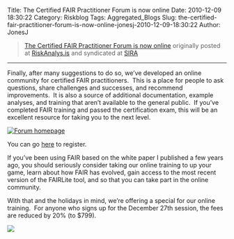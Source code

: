 Title: The Certified FAIR Practitioner Forum is now online
Date: 2010-12-09 18:30:22
Category: Riskblog
Tags: Aggregated_Blogs
Slug: the-certified-fair-practitioner-forum-is-now-online-jonesj-2010-12-09-18:30:22
Author: JonesJ

>[The Certified FAIR Practitioner Forum is now online](http://feedproxy.google.com/~r/Riskanalysis/~3/oa9vbyXDbTk/) originally posted at [RiskAnalys.is](http://riskmanagementinsight.com/riskanalysis) and syndicated at [SIRA](http://societyinforisk.org)
***
Finally, after many suggestions to do so, we’ve developed an online community for certified FAIR practitioners.  This is a place for people to ask questions, share challenges and successes, and recommend improvements.  It is also a source of additional documentation, example analyses, and training that aren’t available to the general public.  If you’ve completed FAIR training and passed the certification exam, this will be an excellent resource for taking you to the next level.

[![](http://riskmanagementinsight.com/riskanalysis/wp-content/uploads/2010/12/Forum-homepage1-300x255.jpg "Forum homepage")](http://riskmanagementinsight.com/riskanalysis/wp-content/uploads/2010/12/Forum-homepage1.jpg)

You can go [here](http://forum.riskmanagementinsight.com) to register.

If you’ve been using FAIR based on the white paper I published a few years ago, you should seriously consider taking our online training to up your game, learn about how FAIR has evolved, gain access to the most recent version of the FAIRLite tool, and so that you can take part in the online community.

With that and the holidays in mind, we’re offering a special for our online training.  For anyone who signs up for the December 27th session, the fees are reduced by 20% (to \$799).

![](http://feeds.feedburner.com/~r/Riskanalysis/~4/oa9vbyXDbTk)


